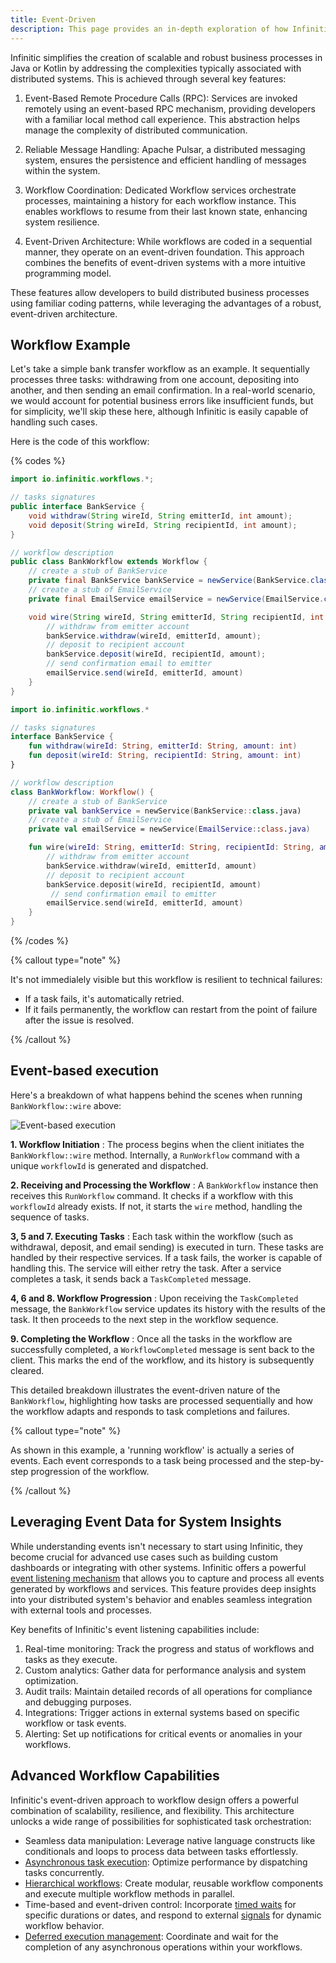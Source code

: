 ```yaml
---
title: Event-Driven
description: This page provides an in-depth exploration of how Infinitic harnesses event-driven architecture to facilitate robust and efficient business processes management in distributed systems. Ideal for Java and Kotlin developers, this guide is your resource for mastering event-driven processes with Infinitic.
---
```

Infinitic simplifies the creation of scalable and robust business processes in Java or Kotlin by addressing the complexities typically associated with distributed systems. This is achieved through several key features:

1. Event-Based Remote Procedure Calls (RPC): Services are invoked remotely using an event-based RPC mechanism, providing developers with a familiar local method call experience. This abstraction helps manage the complexity of distributed communication.

2. Reliable Message Handling: Apache Pulsar, a distributed messaging system, ensures the persistence and efficient handling of messages within the system.

3. Workflow Coordination: Dedicated Workflow services orchestrate processes, maintaining a history for each workflow instance. This enables workflows to resume from their last known state, enhancing system resilience.

4. Event-Driven Architecture: While workflows are coded in a sequential manner, they operate on an event-driven foundation. This approach combines the benefits of event-driven systems with a more intuitive programming model.

These features allow developers to build distributed business processes using familiar coding patterns, while leveraging the advantages of a robust, event-driven architecture.

## Workflow Example

Let's take a simple bank transfer workflow as an example. It sequentially processes three tasks: withdrawing from one account, depositing into another, and then sending an email confirmation. In a real-world scenario, we would account for potential business errors like insufficient funds, but for simplicity, we'll skip these here, although Infinitic is easily capable of handling such cases.

Here is the code of this workflow:

{% codes %}

```java
import io.infinitic.workflows.*;

// tasks signatures
public interface BankService {
    void withdraw(String wireId, String emitterId, int amount);
    void deposit(String wireId, String recipientId, int amount);
}

// workflow description
public class BankWorkflow extends Workflow {
    // create a stub of BankService
    private final BankService bankService = newService(BankService.class);
    // create a stub of EmailService
    private final EmailService emailService = newService(EmailService.class);

    void wire(String wireId, String emitterId, String recipientId, int amount) {
        // withdraw from emitter account
        bankService.withdraw(wireId, emitterId, amount);
        // deposit to recipient account
        bankService.deposit(wireId, recipientId, amount);
        // send confirmation email to emitter
        emailService.send(wireId, emitterId, amount)
    }
}
```

```kotlin
import io.infinitic.workflows.*

// tasks signatures
interface BankService {
    fun withdraw(wireId: String, emitterId: String, amount: int)
    fun deposit(wireId: String, recipientId: String, amount: int)
}

// workflow description
class BankWorkflow: Workflow() {
    // create a stub of BankService
    private val bankService = newService(BankService::class.java)
    // create a stub of EmailService
    private val emailService = newService(EmailService::class.java)

    fun wire(wireId: String, emitterId: String, recipientId: String, amount: int) {
        // withdraw from emitter account
        bankService.withdraw(wireId, emitterId, amount)
        // deposit to recipient account
        bankService.deposit(wireId, recipientId, amount)
         // send confirmation email to emitter
        emailService.send(wireId, emitterId, amount)
    }
}
```

{% /codes %}

{% callout type="note"  %}

It's not immedialely visible but this workflow is resilient to technical failures:

* If a task fails, it's automatically retried.
* If it fails permanently, the workflow can restart from the point of failure after the issue is resolved.

{% /callout  %}

## Event-based execution

Here's a breakdown of what happens behind the scenes when running `BankWorkflow::wire` above:

![Event-based execution](/img/workflow-as-code-example@2x.png)

**1. Workflow Initiation** : The process begins when the client initiates the `BankWorkflow::wire` method. Internally, a `RunWorkflow` command with a unique `workflowId` is generated and dispatched.

**2. Receiving and Processing the Workflow** : A `BankWorkflow` instance then receives this `RunWorkflow` command. It checks if a workflow with this `workflowId` already exists. If not, it starts the `wire` method, handling the sequence of tasks.

**3, 5 and 7. Executing Tasks** : Each task within the workflow (such as withdrawal, deposit, and email sending) is executed in turn. These tasks are handled by their respective services. If a task fails, the worker is capable of handling this. The service will either retry the task. After a service completes a task, it sends back a `TaskCompleted` message.

**4, 6 and 8. Workflow Progression** : Upon receiving the `TaskCompleted` message, the `BankWorkflow` service updates its history with the results of the task. It then proceeds to the next step in the workflow sequence.

**9. Completing the Workflow** : Once all the tasks in the workflow are successfully completed, a `WorkflowCompleted` message is sent back to the client. This marks the end of the workflow, and its history is subsequently cleared.

This detailed breakdown illustrates the event-driven nature of the `BankWorkflow`, highlighting how tasks are processed sequentially and how the workflow adapts and responds to task completions and failures.

{% callout type="note"  %}

As shown in this example, a 'running workflow' is actually a series of events. Each event corresponds to a task being processed and the step-by-step progression of the workflow.

{% /callout  %}

## Leveraging Event Data for System Insights

While understanding events isn't necessary to start using Infinitic, they become crucial for advanced use cases such as building custom dashboards or integrating with other systems. Infinitic offers a powerful [event listening mechanism](/docs/events/creation) that allows you to capture and process all events generated by workflows and services. This feature provides deep insights into your distributed system's behavior and enables seamless integration with external tools and processes.

Key benefits of Infinitic's event listening capabilities include:

1. Real-time monitoring: Track the progress and status of workflows and tasks as they execute.
2. Custom analytics: Gather data for performance analysis and system optimization.
3. Audit trails: Maintain detailed records of all operations for compliance and debugging purposes.
4. Integrations: Trigger actions in external systems based on specific workflow or task events.
5. Alerting: Set up notifications for critical events or anomalies in your workflows.

## Advanced Workflow Capabilities

Infinitic's event-driven approach to workflow design offers a powerful combination of scalability, resilience, and flexibility. This architecture unlocks a wide range of possibilities for sophisticated task orchestration:

* Seamless data manipulation: Leverage native language constructs like conditionals and loops to process data between tasks effortlessly.
* [Asynchronous task execution](/docs/workflows/parallel): Optimize performance by dispatching tasks concurrently.
* [Hierarchical workflows](/docs/workflows/parallel#child-workflows): Create modular, reusable workflow components and execute multiple workflow methods in parallel.
* Time-based and event-driven control: Incorporate [timed waits](/docs/workflows/waiting) for specific durations or dates, and respond to external [signals](/docs/workflows/signals) for dynamic workflow behavior.
* [Deferred execution management](/docs/workflows/deferred): Coordinate and wait for the completion of any asynchronous operations within your workflows.
